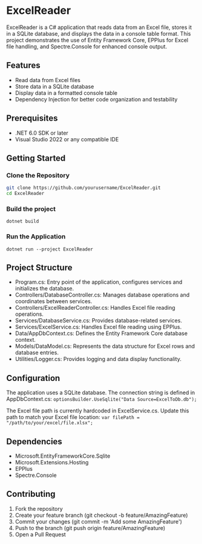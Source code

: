 # ExcelReader

ExcelReader is a C# application that reads data from an Excel file, stores it in a SQLite database, and displays the data in a console table format. This project demonstrates the use of Entity Framework Core, EPPlus for Excel file handling, and Spectre.Console for enhanced console output.

## Features

- Read data from Excel files
- Store data in a SQLite database
- Display data in a formatted console table
- Dependency Injection for better code organization and testability

## Prerequisites

- .NET 6.0 SDK or later
- Visual Studio 2022 or any compatible IDE

## Getting Started

### Clone the Repository

```bash
git clone https://github.com/yourusername/ExcelReader.git
cd ExcelReader
```

### Build the project
```dotnet build```

### Run the Application

```dotnet run --project ExcelReader```

## Project Structure

* Program.cs: Entry point of the application, configures services and initializes the database.
* Controllers/DatabaseController.cs: Manages database operations and coordinates between services.
* Controllers/ExcelReaderController.cs: Handles Excel file reading operations.
* Services/DatabaseService.cs: Provides database-related services.
* Services/ExcelService.cs: Handles Excel file reading using EPPlus.
* Data/AppDbContext.cs: Defines the Entity Framework Core database context.
* Models/DataModel.cs: Represents the data structure for Excel rows and database entries.
* Utilities/Logger.cs: Provides logging and data display functionality.

## Configuration

The application uses a SQLite database. The connection string is defined in AppDbContext.cs:
```optionsBuilder.UseSqlite("Data Source=ExcelToDb.db");```

The Excel file path is currently hardcoded in ExcelService.cs. Update this path to match your Excel file location:
```var filePath = "/path/to/your/excel/file.xlsx";```

## Dependencies

* Microsoft.EntityFrameworkCore.Sqlite
* Microsoft.Extensions.Hosting
* EPPlus
* Spectre.Console

## Contributing

1. Fork the repository
2. Create your feature branch (git checkout -b feature/AmazingFeature)
3. Commit your changes (git commit -m 'Add some AmazingFeature')
4. Push to the branch (git push origin feature/AmazingFeature)
5. Open a Pull Request